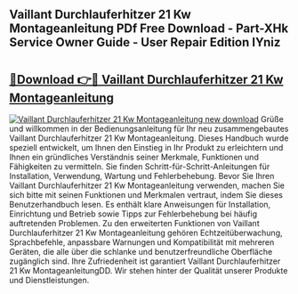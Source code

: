 ## Vaillant Durchlauferhitzer 21 Kw Montageanleitung PDf Free Download - Part-XHk Service Owner Guide - User Repair Edition IYniz

# <h2><a href="http://df8catk.blite.top/?on=Vaillant+Durchlauferhitzer+21+Kw+Montageanleitung">🔗Download 👉🔴 Vaillant Durchlauferhitzer 21 Kw Montageanleitung</a></h2>

[![Vaillant Durchlauferhitzer 21 Kw Montageanleitung new download](https://i.imgur.com/lujVjoI.png)](http://df8catk.blite.top/?on=Vaillant+Durchlauferhitzer+21+Kw+Montageanleitung)
Grüße und willkommen in der Bedienungsanleitung für Ihr neu zusammengebautes Vaillant Durchlauferhitzer 21 Kw Montageanleitung. Dieses Handbuch wurde speziell entwickelt, um Ihnen den Einstieg in Ihr Produkt zu erleichtern und Ihnen ein gründliches Verständnis seiner Merkmale, Funktionen und Fähigkeiten zu vermitteln. Sie finden Schritt-für-Schritt-Anleitungen für Installation, Verwendung, Wartung und Fehlerbehebung. Bevor Sie Ihren Vaillant Durchlauferhitzer 21 Kw Montageanleitung verwenden, machen Sie sich bitte mit seinen Funktionen und Merkmalen vertraut, indem Sie dieses Benutzerhandbuch lesen. Es enthält klare Anweisungen für Installation, Einrichtung und Betrieb sowie Tipps zur Fehlerbehebung bei häufig auftretenden Problemen. Zu den erweiterten Funktionen von Vaillant Durchlauferhitzer 21 Kw Montageanleitung gehören Echtzeitüberwachung, Sprachbefehle, anpassbare Warnungen und Kompatibilität mit mehreren Geräten, die alle über die schlanke und benutzerfreundliche Oberfläche zugänglich sind. Ihre Zufriedenheit ist garantiert Vaillant Durchlauferhitzer 21 Kw MontageanleitungDD. Wir stehen hinter der Qualität unserer Produkte und Dienstleistungen.
